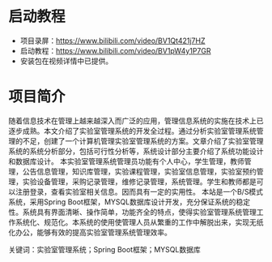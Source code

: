 # 启动教程

- 项目录屏：https://www.bilibili.com/video/BV1Qt421j7HZ
- 启动教程：https://www.bilibili.com/video/BV1pW4y1P7GR
- 安装包在视频详情中已提供。

# 项目简介
随着信息技术在管理上越来越深入而广泛的应用，管理信息系统的实施在技术上已逐步成熟。本文介绍了实验室管理系统的开发全过程。通过分析实验室管理系统管理的不足，创建了一个计算机管理实验室管理系统的方案。文章介绍了实验室管理系统的系统分析部分，包括可行性分析等，系统设计部分主要介绍了系统功能设计和数据库设计。
本实验室管理系统管理员功能有个人中心，学生管理，教师管理，公告信息管理，知识库管理，实验课程管理，实验室信息管理，实验室预约管理，实验设备管理，采购记录管理，维修记录管理，系统管理。学生和教师都是可以注册登录，查看实验室相关信息。因而具有一定的实用性。
本站是一个B/S模式系统，采用Spring Boot框架，MYSQL数据库设计开发，充分保证系统的稳定性。系统具有界面清晰、操作简单，功能齐全的特点，使得实验室管理系统管理工作系统化、规范化。本系统的使用使管理人员从繁重的工作中解脱出来，实现无纸化办公，能够有效的提高实验室管理系统管理效率。

关键词：实验室管理系统；Spring Boot框架；MYSQL数据库

